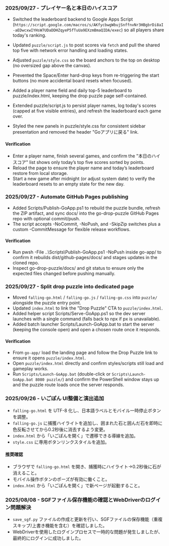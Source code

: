 ### 2025/09/27 - プレイヤー名と本日のハイスコア
- Switched the leaderboard backend to Google Apps Script (`https://script.google.com/macros/s/AKfycbwgWbujSnffnvNr3HBgbrDi8aI-aEDwcxwIYHsW7UDaDDHZqyeP5fTuUa9EXzmBmaQIDA/exec`) so all players share today's ranking.
- Updated `puzzle/script.js` to post scores via `fetch` and pull the shared top five with network error handling and loading states.
- Adjusted `puzzle/style.css` so the board anchors to the top on desktop (no oversized gap above the canvas).
- Prevented the Space/Enter hard-drop keys from re-triggering the start buttons (no more accidental board resets when focused).

- Added a player name field and daily top-5 leaderboard to puzzle/index.html, keeping the drop puzzle page self-contained.
- Extended puzzle/script.js to persist player names, log today's scores (capped at five visible entries), and refresh the leaderboard each game over.
- Styled the new panels in puzzle/style.css for consistent sidebar presentation and removed the header "Goアプリに戻る" link.

#### Verification
- Enter a player name, finish several games, and confirm the "本日のハイスコア" list shows only today’s top five scores sorted by points.
- Reload the page to ensure the player name and today’s leaderboard restore from local storage.
- Start a new game after midnight (or adjust system date) to verify the leaderboard resets to an empty state for the new day.
### 2025/09/27 - Automate GitHub Pages publishing

- Added Scripts/Publish-GoApp.ps1 to rebuild the puzzle bundle, refresh the ZIP artifact, and sync docs/ into the go-drop-puzzle GitHub Pages repo with optional commit/push.
- The script accepts -NoCommit, -NoPush, and -SkipZip switches plus a custom -CommitMessage for flexible release workflows.

#### Verification
- Run pwsh -File ..\Scripts\Publish-GoApp.ps1 -NoPush inside go-app/ to confirm it rebuilds dist/github-pages/docs/ and stages updates in the cloned repo.
- Inspect go-drop-puzzle/docs/ and git status to ensure only the expected files changed before pushing manually.

### 2025/09/27 - Split drop puzzle into dedicated page

- Moved `falling-go.html` / `falling-go.js` / `falling-go.css` into `puzzle/` alongside the puzzle entry point.
- Updated `index.html` to link the "Drop Puzzle" CTA to `puzzle/index.html`.
- Added helper script Scripts/Serve-GoApp.ps1 so the dev server launches with a single command (falls back to npx if px is unavailable).
- Added batch launcher Scripts/Launch-GoApp.bat to start the server (keeping the console open) and open a chosen route once it responds.

#### Verification
- From `go-app/` load the landing page and follow the Drop Puzzle link to ensure it opens `puzzle/index.html`.
- Open `puzzle/index.html` directly and confirm styles/scripts still load and gameplay works.
- Run `Scripts/Launch-GoApp.bat` (double-click or `Scripts\Launch-GoApp.bat 8080 puzzle/`) and confirm the PowerShell window stays up and the puzzle route loads once the server responds.

### 2025/09/26 - いごぽん UI整備と演出追加

- `falling-go.html` を UTF-8 化し、日本語ラベルとモバイル一時停止ボタンを調整。
- `falling-go.js` に捕獲ハイライトを追加し、囲まれた石と囲んだ石を即時に色反転させてから0.2秒後に消去するよう変更。
- `index.html` から「いごぽんを開く」で遷移できる導線を追加。
- `style.css` に専用ボタンリンクスタイルを追加。

#### 推奨確認
- ブラウザで `falling-go.html` を開き、捕獲時にハイライト→0.2秒後に石が消えること。
- モバイル操作ボタンのポーズが有効に働くこと。
- `index.html` から「いごぽんを開く」で新ページが起動すること。

### 2025/08/08 - SGFファイル保存機能の確認とWebDriverのログイン問題解決

- `save_sgf.py` ファイルの作成と更新を行い、SGFファイルの保存機能（重複スキップ/上書き機能を含む）を確認しました。
- WebDriverを使用したログインプロセスで一時的な問題が発生しましたが、最終的にログインに成功しました。





